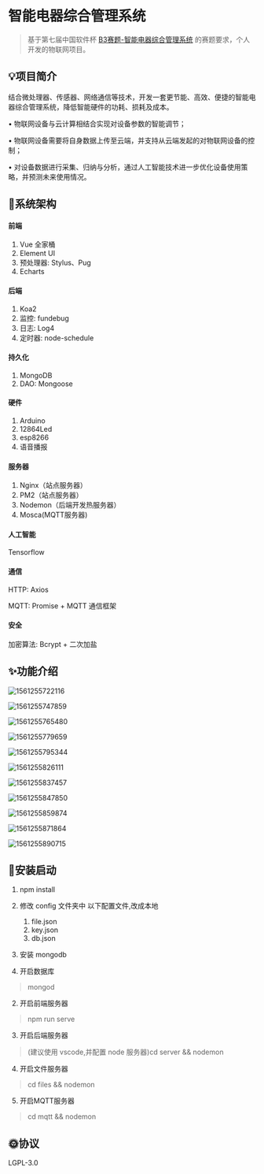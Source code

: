 # 智能电器综合管理系统

> 基于第七届中国软件杯 [B3赛题-智能电器综合管理系统](http://www.cnsoftbei.com/bencandy.php?fid=151&aid=1617) 的赛题要求，个人开发的物联网项目。



## 💡项目简介

结合微处理器、传感器、网络通信等技术，开发一套更节能、高效、便捷的智能电器综合管理系统，降低智能硬件的功耗、损耗及成本。

• 物联网设备与云计算相结合实现对设备参数的智能调节；

• 物联网设备需要将自身数据上传至云端，并支持从云端发起的对物联网设备的控制；

• 对设备数据进行采集、归纳与分析，通过人工智能技术进一步优化设备使用策略，并预测未来使用情况。



## 📃系统架构

#### 前端

1. Vue 全家桶
2. Element UI
3. 预处理器: Stylus、Pug
4. Echarts



#### 后端

1. Koa2
2. 监控: fundebug
3. 日志: Log4
4. 定时器: node-schedule



#### 持久化

1. MongoDB
2. DAO: Mongoose



#### 硬件

1. Arduino
2. 12864Led
3. esp8266
4. 语音播报



#### 服务器

1. Nginx（站点服务器）
2. PM2（站点服务器）
3. Nodemon（后端开发热服务器）
4. Mosca(MQTT服务器)



#### 人工智能

Tensorflow



#### 通信

HTTP: Axios

MQTT: Promise + MQTT 通信框架



#### 安全

加密算法: Bcrypt + 二次加盐



## ✨功能介绍

![1561255722116](./screenshots/1561255722116.png)

![1561255747859](./screenshots/1561255747859.png)

![1561255765480](./screenshots/1561255765480.png)

![1561255779659](./screenshots/1561255779659.png)

![1561255795344](./screenshots/1561255795344.png)

![1561255826111](./screenshots/1561255826111.png)

![1561255837457](./screenshots/1561255837457.png)

![1561255847850](./screenshots/1561255847850.png)

![1561255859874](./screenshots/1561255859874.png)

![1561255871864](./screenshots/1561255871864.png)

![1561255890715](./screenshots/1561255890715.png)



## 🌟安装启动

1. npm install
2. 修改 config 文件夹中 以下配置文件,改成本地
   1. file.json
   2. key.json
   3. db.json
3. 安装 mongodb



1. 开启数据库

  > mongod

2. 开启前端服务器

  > npm run serve

3. 开启后端服务器

  > (建议使用 vscode,并配置 node 服务器)cd server && nodemon

4. 开启文件服务器

  > cd files && nodemon

5. 开启MQTT服务器

  > cd mqtt && nodemon

  

## 🌞协议

LGPL-3.0

